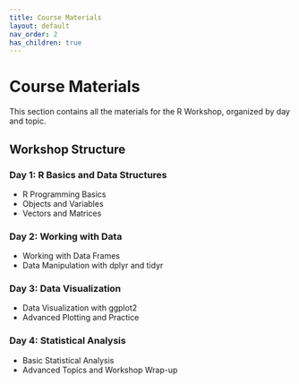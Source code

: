 ```yaml
---
title: Course Materials
layout: default
nav_order: 2
has_children: true
---
```


# Course Materials

This section contains all the materials for the R Workshop, organized by day and topic.

## Workshop Structure

### Day 1: R Basics and Data Structures
- R Programming Basics
- Objects and Variables
- Vectors and Matrices

### Day 2: Working with Data
- Working with Data Frames
- Data Manipulation with dplyr and tidyr

### Day 3: Data Visualization
- Data Visualization with ggplot2
- Advanced Plotting and Practice

### Day 4: Statistical Analysis
- Basic Statistical Analysis
- Advanced Topics and Workshop Wrap-up 